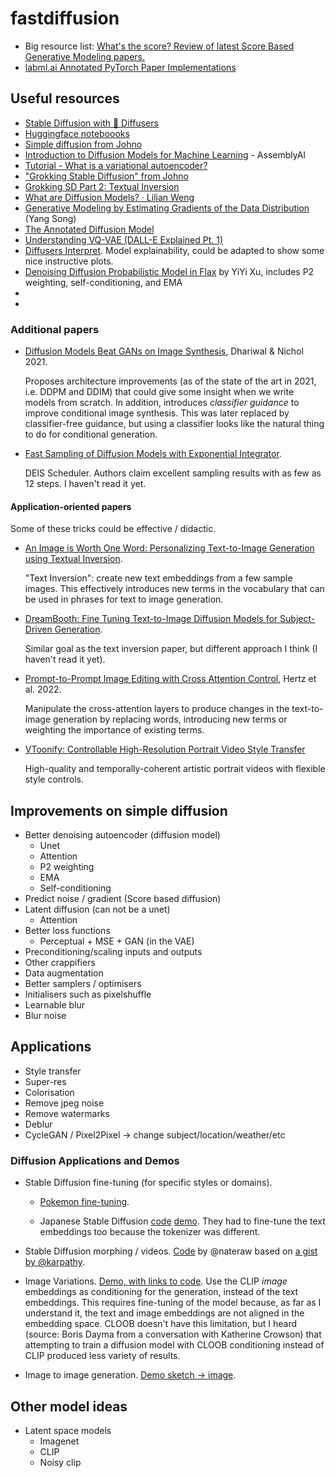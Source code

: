 # fastdiffusion

- Big resource list: [What's the score? Review of latest Score Based Generative Modeling papers.](https://scorebasedgenerativemodeling.github.io/)
- [labml.ai Annotated PyTorch Paper Implementations](https://nn.labml.ai/)

## Useful resources

- [Stable Diffusion with 🧨 Diffusers](https://huggingface.co/blog/stable_diffusion)
- [Huggingface noteboooks](https://github.com/huggingface/notebooks/tree/main/diffusers)
- [Simple diffusion from Johno](https://colab.research.google.com/drive/12xmTDBYssfFVMUs0XhGXWP42SN6mijtt?usp=sharing)
- [Introduction to Diffusion Models for Machine Learning](https://www.assemblyai.com/blog/diffusion-models-for-machine-learning-introduction/) - AssemblyAI
- [Tutorial - What is a variational autoencoder?](https://jaan.io/what-is-variational-autoencoder-vae-tutorial/)
- ["Grokking Stable Diffusion" from Johno](https://colab.research.google.com/drive/1dlgggNa5Mz8sEAGU0wFCHhGLFooW_pf1?usp=sharing)
- [Grokking SD Part 2: Textual Inversion](https://colab.research.google.com/drive/1RTHDzE-otzmZOuy8w1WEOxmn9pNcEz3u?usp=sharing)
- [What are Diffusion Models? · Lilian Weng](https://lilianweng.github.io/posts/2021-07-11-diffusion-models/)
- [Generative Modeling by Estimating Gradients of the Data Distribution](https://yang-song.net/blog/2021/score/) (Yang Song)
- [The Annotated Diffusion Model](https://huggingface.co/blog/annotated-diffusion)
- [Understanding VQ-VAE (DALL-E Explained Pt. 1)](https://ml.berkeley.edu/blog/posts/vq-vae/)
- [Diffusers Interpret](https://github.com/JoaoLages/diffusers-interpret). Model explainability, could be adapted to show some nice instructive plots. 
- [Denoising Diffusion Probabilistic Model in Flax](https://github.com/yiyixuxu/denoising-diffusion-flax) by YiYi Xu, includes P2 weighting, self-conditioning, and EMA
- []()
- []()

### Additional papers

- [Diffusion Models Beat GANs on Image Synthesis](https://arxiv.org/abs/2105.05233), Dhariwal & Nichol 2021.

  Proposes architecture improvements (as of the state of the art in 2021, i.e. DDPM and DDIM) that could give some insight when we write models from scratch. In addition, introduces _classifier guidance_ to improve conditional image synthesis. This was later replaced by classifier-free guidance, but using a classifier looks like the natural thing to do for conditional generation.

- [Fast Sampling of Diffusion Models with Exponential Integrator](https://arxiv.org/abs/2204.13902).

  DEIS Scheduler. Authors claim excellent sampling results with as few as 12 steps. I haven't read it yet.

#### Application-oriented papers

Some of these tricks could be effective / didactic.

- [An Image is Worth One Word: Personalizing Text-to-Image Generation using Textual Inversion](https://arxiv.org/abs/2208.01618).

  "Text Inversion": create new text embeddings from a few sample images. This effectively introduces new terms in the vocabulary that can be used in phrases for text to image generation.

- [DreamBooth: Fine Tuning Text-to-Image Diffusion Models for Subject-Driven Generation](https://arxiv.org/abs/2208.12242).

  Similar goal as the text inversion paper, but different approach I think (I haven't read it yet).

- [Prompt-to-Prompt Image Editing with Cross Attention Control](https://arxiv.org/abs/2208.01626), Hertz et al. 2022.

  Manipulate the cross-attention layers to produce changes in the text-to-image generation by replacing words, introducing new terms or weighting the importance of existing terms.

- [VToonify: Controllable High-Resolution Portrait Video Style Transfer](https://arxiv.org/abs/2209.11224)
  
  High-quality and temporally-coherent artistic portrait videos with flexible style controls.

## Improvements on simple diffusion

- Better denoising autoencoder (diffusion model)
  - Unet
  - Attention
  - P2 weighting
  - EMA
  - Self-conditioning
- Predict noise / gradient (Score based diffusion)
- Latent diffusion (can not be a unet)
  - Attention
- Better loss functions
  - Perceptual + MSE + GAN (in the VAE)
- Preconditioning/scaling inputs and outputs
- Other crappifiers
- Data augmentation
- Better samplers / optimisers
- Initialisers such as pixelshuffle
- Learnable blur
- Blur noise

## Applications

- Style transfer
- Super-res
- Colorisation
- Remove jpeg noise
- Remove watermarks
- Deblur
- CycleGAN / Pixel2Pixel -> change subject/location/weather/etc

### Diffusion Applications and Demos

- Stable Diffusion fine-tuning (for specific styles or domains).

  * [Pokemon fine-tuning](https://github.com/justinpinkney/stable-diffusion#fine-tuning).
  
  * Japanese Stable Diffusion [code](https://github.com/rinnakk/japanese-stable-diffusion#why-japanese-stable-diffusion) [demo](https://huggingface.co/spaces/rinna/japanese-stable-diffusion). They had to fine-tune the text embeddings too because the tokenizer was different.

- Stable Diffusion morphing / videos. [Code](https://github.com/nateraw/stable-diffusion-videos) by @nateraw based on [a gist by @karpathy](https://gist.github.com/karpathy/00103b0037c5aaea32fe1da1af553355).

- Image Variations. [Demo, with links to code](https://huggingface.co/spaces/lambdalabs/stable-diffusion-image-variations). Use the CLIP _image_ embeddings as conditioning for the generation, instead of the text embeddings. This requires fine-tuning of the model because, as far as I understand it, the text and image embeddings are not aligned in the embedding space. CLOOB doesn't have this limitation, but I heard (source: Boris Dayma from a conversation with Katherine Crowson) that attempting to train a diffusion model with CLOOB conditioning instead of CLIP produced less variety of results.

- Image to image generation. [Demo sketch -> image](https://huggingface.co/spaces/huggingface/diffuse-the-rest).
  

## Other model ideas

- Latent space models
  - Imagenet
  - CLIP
  - Noisy clip
